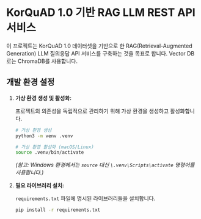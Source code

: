 # KorQuAD 1.0 기반 RAG LLM REST API 서비스

이 프로젝트는 KorQuAD 1.0 데이터셋을 기반으로 한 RAG(Retrieval-Augmented Generation) LLM 질의응답 API 서비스를 구축하는 것을 목표로 합니다. Vector DB로는 ChromaDB를 사용합니다.

## 개발 환경 설정

1.  **가상 환경 생성 및 활성화:**

    프로젝트의 의존성을 독립적으로 관리하기 위해 가상 환경을 생성하고 활성화합니다.

    ```bash
    # 가상 환경 생성
    python3 -m venv .venv

    # 가상 환경 활성화 (macOS/Linux)
    source .venv/bin/activate
    ```
    *(참고: Windows 환경에서는 `source` 대신 `\.venv\Scripts\activate` 명령어를 사용합니다.)*

2.  **필요 라이브러리 설치:**

    `requirements.txt` 파일에 명시된 라이브러리들을 설치합니다.

    ```bash
    pip install -r requirements.txt
    ```